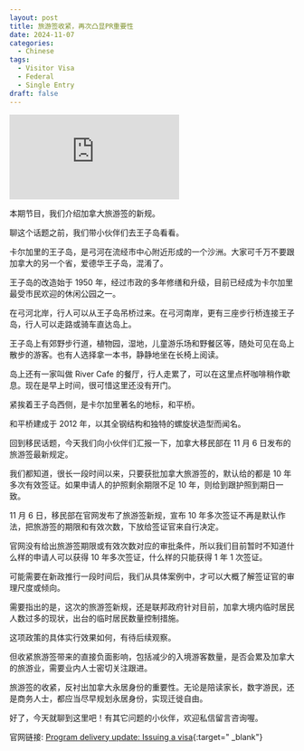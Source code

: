 ```yaml
---
layout: post
title: 旅游签收紧，再次凸显PR重要性
date: 2024-11-07
categories:
  - Chinese
tags:
  - Visitor Visa
  - Federal
  - Single Entry
draft: false
---
```


<div class="videoWrapper">
<iframe src="https://www.youtube.com/embed/4Rk8d8SahlY" title="YouTube video player" frameborder="0" allow="accelerometer; autoplay; clipboard-write; encrypted-media; gyroscope; picture-in-picture" allowfullscreen></iframe>
</div>
<div style="display: flex; align-items: flex-start; justify-content: center; font-size: 14px; color: #777;"></div>

本期节目，我们介绍加拿大旅游签的新规。

<!-- more -->

聊这个话题之前，我们带小伙伴们去王子岛看看。

卡尔加里的王子岛，是弓河在流经市中心附近形成的一个沙洲。大家可千万不要跟加拿大的另一个省，爱德华王子岛，混淆了。

王子岛的改造始于 1950 年，经过市政的多年修缮和升级，目前已经成为卡尔加里最受市民欢迎的休闲公园之一。

在弓河北岸，行人可以从王子岛吊桥过来。在弓河南岸，更有三座步行桥连接王子岛，行人可以走路或骑车直达岛上。

王子岛上有郊野步行道，植物园，湿地，儿童游乐场和野餐区等，随处可见在岛上散步的游客。也有人选择拿一本书，静静地坐在长椅上阅读。

岛上还有一家叫做 River Cafe 的餐厅，行人走累了，可以在这里点杯咖啡稍作歇息。现在是早上时间，很可惜这里还没有开门。

紧挨着王子岛西侧，是卡尔加里著名的地标，和平桥。

和平桥建成于 2012 年，以其全钢结构和独特的螺旋状造型而闻名。

回到移民话题，今天我们向小伙伴们汇报一下，加拿大移民部在 11 月 6 日发布的旅游签最新规定。

我们都知道，很长一段时间以来，只要获批加拿大旅游签的，默认给的都是 10 年多次有效签证。如果申请人的护照剩余期限不足 10 年，则给到跟护照到期日一致。

11 月 6 日，移民部在官网发布了旅游签新规，宣布 10 年多次签证不再是默认作法，把旅游签的期限和有效次数，下放给签证官来自行决定。

官网没有给出旅游签期限或有效次数对应的审批条件，所以我们目前暂时不知道什么样的申请人可以获得 10 年多次签证，什么样的只能获得 1 年 1 次签证。

可能需要在新政推行一段时间后，我们从具体案例中，才可以大概了解签证官的审理尺度或倾向。

需要指出的是，这次的旅游签新规，还是联邦政府针对目前，加拿大境内临时居民人数过多的现状，出台的临时居民数量控制措施。

这项政策的具体实行效果如何，有待后续观察。

但收紧旅游签带来的直接负面影响，包括减少的入境游客数量，是否会累及加拿大的旅游业，需要业内人士密切关注跟进。

旅游签的收紧，反衬出加拿大永居身份的重要性。无论是陪读家长，数字游民，还是商务人士，都应当尽早规划永居身份，实现迁徙自由。

好了，今天就聊到这里吧！有其它问题的小伙伴，欢迎私信留言咨询喔。

官网链接: [Program delivery update: Issuing a visa](https://www.canada.ca/en/immigration-refugees-citizenship/corporate/publications-manuals/operational-bulletins-manuals/updates/2024-issuing-visa.html){:target=" \_blank"}
